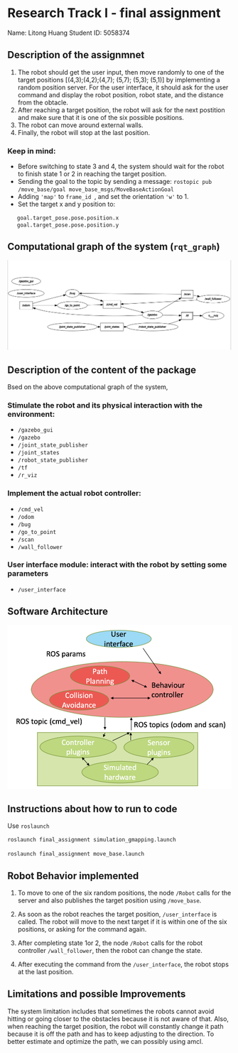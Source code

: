 # Research Track I - final assignment

Name: Litong Huang 
Student ID: 5058374

## Description of the assignmnet

1. The robot should get the user input, then move randomly to one of the target positions [(4,3);(4,2);(4,7); (5,7); (5,3); (5,1)] by implementing a random position server. For the user interface, it should ask for the user command and display the robot position, robot state, and the distance from the obtacle. 
2. After reaching a target position, the robot will ask for the next postition and make sure that it is one of the six possible positions. 
3. The robot can move around external walls. 
4. Finally, the robot will stop at the last position. 

### Keep in mind:
- Before switching to state 3 and 4, the system should wait for the robot to finish state 1 or 2 in reaching the target position.
- Sending the goal to the topic by sending a message:
`rostopic pub /move_base/goal move_base_msgs/MoveBaseActionGoal`
- Adding `'map'` to `frame_id `, and set the orientation `'w'` to 1.
- Set the target x and y position to:
```
   goal.target_pose.pose.position.x
   goal.target_pose.pose.position.y
```

## Computational graph of the system (`rqt_graph`)

![the graph of system](rqt_graph.PNG)


## Description of the content of the package
Bsed on the above computational graph of the system, 

### Stimulate the robot and its physical interaction with the environment:

- `/gazebo_gui`
- `/gazebo`
- `/joint_state_publisher`
- `/joint_states`
- `/robot_state_publisher`
- `/tf`
- `/r_viz`

### Implement the actual robot controller:

- `/cmd_vel`
- `/odom`
- `/bug`
- `/go_to_point`
- `/scan`
- `/wall_follower`

### User interface module: interact with the robot by setting some parameters
- `/user_interface`


## Software Architecture

![the graph of system](Software_architecture.png)


## Instructions about how to run to code

Use `roslaunch`

```
roslaunch final_assignment simulation_gmapping.launch

roslaunch final_assignment move_base.launch
```

## Robot Behavior implemented
1. To move to one of the six random positions, the node `/Robot` calls for the server and also publishes the target position using `/move_base`.

2. As soon as the robot reaches the target position, `/user_interface` is called. The robot will move to the next target if it is within one of the six positions, or asking for the command again.

3. After completing state 1or 2, the node `/Robot` calls for the robot controller `/wall_follower`, then the robot can change the state.

4. After executing the command from the `/user_interface`, the robot stops at the last position.


## Limitations and possible Improvements

The system limitation includes that sometimes the robots cannot avoid hitting or going closer to the obstacles because it is not aware of that. Also, when reaching the target position, the robot will constantly change it path because it is off the path and has to keep adjusting to the direction. To better estimate and optimize the path, we can possibly using amcl.


